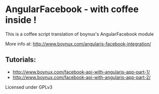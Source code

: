 AngularFacebook - with coffee inside !
===============

This is a coffee script translation of boynux's AngularFacebook module


More info at: http://www.boynux.com/angularjs-facebook-integration/

Tutorials:
----------
* http://www.boynux.com/facebook-api-with-angularjs-app-part-1/
* http://www.boynux.com/facebook-api-with-angularjs-app-part-2/

Licensed under GPLv3

